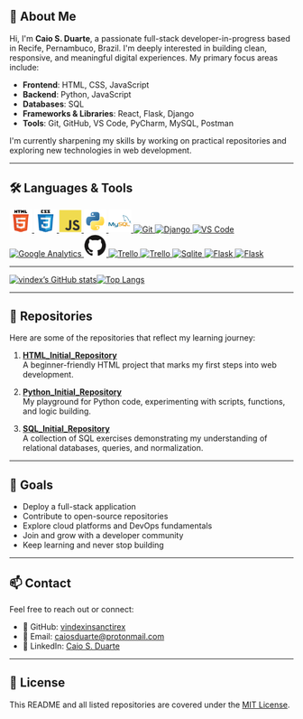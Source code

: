 ## 🧭 About Me

Hi, I'm **Caio S. Duarte**, a passionate full-stack developer-in-progress based in Recife, Pernambuco, Brazil. I'm deeply interested in building clean, responsive, and meaningful digital experiences. My primary focus areas include:

- **Frontend**: HTML, CSS, JavaScript  
- **Backend**: Python, JavaScript  
- **Databases**: SQL  
- **Frameworks & Libraries**: React, Flask, Django  
- **Tools**: Git, GitHub, VS Code, PyCharm, MySQL, Postman

I'm currently sharpening my skills by working on practical repositories and exploring new technologies in web development.

---

## 🛠️ Languages & Tools

<p align="left">
  <a href="https://www.w3.org/html/" target="_blank" rel="noreferrer">
    <img src="https://raw.githubusercontent.com/devicons/devicon/master/icons/html5/html5-original-wordmark.svg" alt="HTML5" width="40" height="40"/>
  </a>
  <a href="https://www.w3schools.com/css/" target="_blank" rel="noreferrer">
    <img src="https://raw.githubusercontent.com/devicons/devicon/master/icons/css3/css3-original-wordmark.svg" alt="CSS3" width="40" height="40"/>
  </a>
  <a href="https://developer.mozilla.org/en-US/docs/Web/JavaScript" target="_blank" rel="noreferrer">
    <img src="https://raw.githubusercontent.com/devicons/devicon/master/icons/javascript/javascript-original.svg" alt="JavaScript" width="40" height="40"/>
  </a>
  <a href="https://www.python.org" target="_blank" rel="noreferrer">
    <img src="https://raw.githubusercontent.com/devicons/devicon/master/icons/python/python-original.svg" alt="Python" width="40" height="40"/>
  </a>
  <a href="https://www.mysql.com/" target="_blank" rel="noreferrer">
    <img src="https://raw.githubusercontent.com/devicons/devicon/master/icons/mysql/mysql-original-wordmark.svg" alt="MySQL" width="40" height="40"/>
  </a>
  <a href="https://git-scm.com/" target="_blank" rel="noreferrer">
    <img src="https://www.vectorlogo.zone/logos/git-scm/git-scm-icon.svg" alt="Git" width="40" height="40"/>
  </a>
  <a href="https://www.djangoproject.com/" target="_blank" rel="noreferrer">
    <img src="https://cdn.worldvectorlogo.com/logos/django.svg" alt="Django" width="40" height="40"/>
  <a href="https://code.visualstudio.com/" target="_blank" rel="noreferrer">
  <img src="https://cdn.worldvectorlogo.com/logos/visual-studio-code-1.svg" alt="VS Code" width="40" height="40"/>
  </a>
  <a href="https://analytics.google.com/" target="_blank" rel="noreferrer">
  <img src="https://www.vectorlogo.zone/logos/google_analytics/google_analytics-icon.svg" alt="Google Analytics" width="40" height="40"/>
  </a>
  <a href="https://github.com/" target="_blank" rel="noreferrer">
  <img src="https://raw.githubusercontent.com/devicons/devicon/master/icons/github/github-original.svg" alt="GitHub" width="40" height="40"/>
  </a>
  <a href="https://trello.com/" target="_blank" rel="noreferrer">
  <img src="https://cdn.worldvectorlogo.com/logos/trello.svg" alt="Trello" width="40" height="40"/>
  </a>
    <a href="https://selenium-python.readthedocs.io/" target="_blank" rel="noreferrer">
  <img src="https://selenium-python.readthedocs.io/_static/logo.png" alt="Trello" width="40" height="40"/>
  </a>
    <a href="https://sqlite.org/" target="_blank" rel="noreferrer">
    <img src="https://cdn.prod.website-files.com/61ddd0b42c51f89b7de1e910/667f2d98856e323d92d5c7cb_667f2b52e7524d84e7615bd9_1200px-Sqlite-square-icon.svg.png" alt="Sqlite" width="40" height="40"/>
    </a>
    <a href="https://flask.palletsprojects.com/" rel="noreferrer">
    <img src="https://img.favpng.com/24/6/2/flask-python-web-framework-web-application-tutorial-png-favpng-Bhv4ME7Heb8X0q5D1yQA8DU1L.jpg" alt="Flask" width="40" height="40"/>
    </a>
    <a href="https://react.dev/" rel="noreferrer">
    <img src="https://cdn.worldvectorlogo.com/logos/react-1.svg" alt="Flask" width="40" height="40"/>
    </a>
</p>

---

[![vindex’s GitHub stats](https://github-readme-stats.vercel.app/api?username=vindexinsanctirex&show_icons=true&theme=dark)](https://github.com/vindexinsanctirex/github-readme-stats)[![Top Langs](https://github-readme-stats.vercel.app/api/top-langs/?username=vindexinsanctirex&layout=compact&theme=radical)](https://github.com/vindexinsanctirex/github-readme-stats) 

---

## 📂 Repositories

Here are some of the repositories that reflect my learning journey:

1. **[HTML_Initial_Repository](https://github.com/vindexinsanctirex/HTML_Initial_Repository)**  
   A beginner-friendly HTML project that marks my first steps into web development.

2. **[Python_Initial_Repository](https://github.com/vindexinsanctirex/Python_Initial_Repository)**  
   My playground for Python code, experimenting with scripts, functions, and logic building.

3. **[SQL_Initial_Repository](https://github.com/vindexinsanctirex/SQL_Initial_Repository)**  
   A collection of SQL exercises demonstrating my understanding of relational databases, queries, and normalization.

---

## 🚀 Goals

- Deploy a full-stack application  
- Contribute to open-source repositories  
- Explore cloud platforms and DevOps fundamentals  
- Join and grow with a developer community  
- Keep learning and never stop building  

---

## 📫 Contact

Feel free to reach out or connect:

- 📂 GitHub: [vindexinsanctirex](https://github.com/vindexinsanctirex)  
- 📧 Email: [caiosduarte@protonmail.com](mailto:caiosduarte@protonmail.com)  
- 🔗 LinkedIn: [Caio S. Duarte](https://www.linkedin.com/in/caio-s-duarte-342b1627b/)  

---

## 📄 License

This README and all listed repositories are covered under the [MIT License](LICENSE.md).
